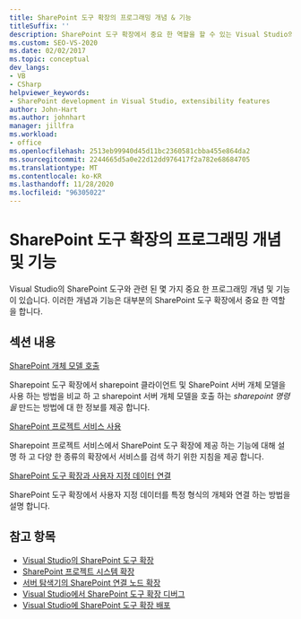 ```yaml
---
title: SharePoint 도구 확장의 프로그래밍 개념 & 기능
titleSuffix: ''
description: SharePoint 도구 확장에서 중요 한 역할을 할 수 있는 Visual Studio의 SharePoint 도구와 관련 된 중요 한 프로그래밍 개념 및 기능을 검토 합니다.
ms.custom: SEO-VS-2020
ms.date: 02/02/2017
ms.topic: conceptual
dev_langs:
- VB
- CSharp
helpviewer_keywords:
- SharePoint development in Visual Studio, extensibility features
author: John-Hart
ms.author: johnhart
manager: jillfra
ms.workload:
- office
ms.openlocfilehash: 2513eb99940d45d11bc2360581cbba455e864da2
ms.sourcegitcommit: 2244665d5a0e22d12dd976417f2a782e68684705
ms.translationtype: MT
ms.contentlocale: ko-KR
ms.lasthandoff: 11/28/2020
ms.locfileid: "96305022"
---
```

# <a name="programming-concepts-and-features-for-sharepoint-tools-extensions"></a>SharePoint 도구 확장의 프로그래밍 개념 및 기능
  Visual Studio의 SharePoint 도구와 관련 된 몇 가지 중요 한 프로그래밍 개념 및 기능이 있습니다. 이러한 개념과 기능은 대부분의 SharePoint 도구 확장에서 중요 한 역할을 합니다.

## <a name="in-this-section"></a>섹션 내용
 [SharePoint 개체 모델 호출](../sharepoint/calling-into-the-sharepoint-object-models.md)

 Sharepoint 도구 확장에서 sharepoint 클라이언트 및 SharePoint 서버 개체 모델을 사용 하는 방법을 비교 하 고 sharepoint 서버 개체 모델을 호출 하는 *sharepoint 명령을* 만드는 방법에 대 한 정보를 제공 합니다.

 [SharePoint 프로젝트 서비스 사용](../sharepoint/using-the-sharepoint-project-service.md)

 Sharepoint 프로젝트 서비스에서 SharePoint 도구 확장에 제공 하는 기능에 대해 설명 하 고 다양 한 종류의 확장에서 서비스를 검색 하기 위한 지침을 제공 합니다.

 [SharePoint 도구 확장과 사용자 지정 데이터 연결](../sharepoint/associating-custom-data-with-sharepoint-tools-extensions.md)

 SharePoint 도구 확장에서 사용자 지정 데이터를 특정 형식의 개체와 연결 하는 방법을 설명 합니다.

## <a name="see-also"></a>참고 항목
- [Visual Studio의 SharePoint 도구 확장](../sharepoint/extending-the-sharepoint-tools-in-visual-studio.md)
- [SharePoint 프로젝트 시스템 확장](../sharepoint/extending-the-sharepoint-project-system.md)
- [서버 탐색기의 SharePoint 연결 노드 확장](../sharepoint/extending-the-sharepoint-connections-node-in-server-explorer.md)
- [Visual Studio에서 SharePoint 도구 확장 디버그](../sharepoint/debugging-extensions-for-the-sharepoint-tools-in-visual-studio.md)
- [Visual Studio에 SharePoint 도구 확장 배포](../sharepoint/deploying-extensions-for-the-sharepoint-tools-in-visual-studio.md)
